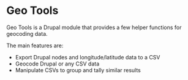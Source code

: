 Geo Tools
===

Geo Tools is a Drupal module that provides a few helper functions for geocoding data.

The main features are:

- Export Drupal nodes and longitude/latitude data to a CSV
- Geocode Drupal or any CSV data
- Manipulate CSVs to group and tally similar results

